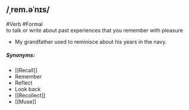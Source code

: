 ## /ˌrem.əˈnɪs/
#Verb #Formal  
to talk or write about past experiences that you remember with pleasure

- My grandfather used to reminisce about his years in the navy.

##### Synonyms:
- [[Recall]]
- Remember
- Reflect
- Look back
- [[Recollect]]
- [[Muse]]